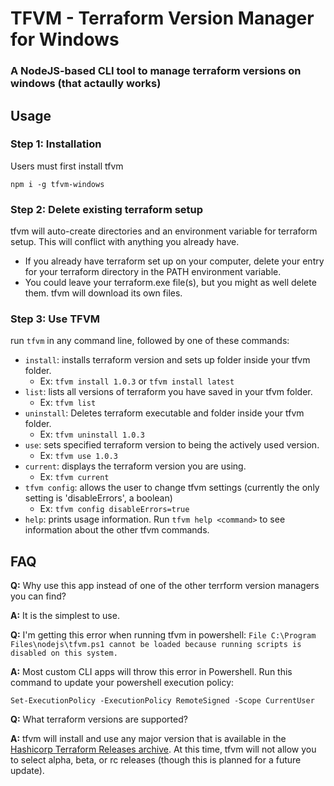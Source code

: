 # TFVM - Terraform Version Manager for Windows
### A NodeJS-based CLI tool to manage terraform versions on windows (that actaully works)

## Usage

### Step 1: Installation
Users must first install tfvm
  ```shell
  npm i -g tfvm-windows
  ```

### Step 2: Delete existing terraform setup
tfvm will auto-create directories and an environment variable for terraform setup. This will conflict with anything you already have.
- If you already have terraform set up on your computer, delete your entry for your terraform directory in the PATH environment variable.
- You could leave your terraform.exe file(s), but you might as well delete them. tfvm will download its own files.

### Step 3: Use TFVM
run `tfvm` in any command line, followed by one of these commands:
- `install`: installs terraform version and sets up folder inside your tfvm folder.
  - Ex: `tfvm install 1.0.3` or `tfvm install latest`
- `list`: lists all versions of terraform you have saved in your tfvm folder.
  - Ex: `tfvm list`
- `uninstall`: Deletes terraform executable and folder inside your tfvm folder.
  - Ex: `tfvm uninstall 1.0.3`
- `use`: sets specified terraform version to being the actively used version.
  - Ex: `tfvm use 1.0.3`
- `current`: displays the terraform version you are using.
  - Ex: `tfvm current`
- `tfvm config`: allows the user to change tfvm settings (currently the only setting is 'disableErrors', a boolean)
  - Ex: `tfvm config disableErrors=true`
- `help`: prints usage information. Run `tfvm help <command>` to see information about the other tfvm commands.

## FAQ
**Q:** Why use this app instead of one of the other terrform version managers you can find?

**A:** It is the simplest to use.

**Q:** I'm getting this error when running tfvm in powershell: `File C:\Program Files\nodejs\tfvm.ps1 cannot be loaded because running scripts is disabled on this system.`

**A:** Most custom CLI apps will throw this error in Powershell. Run this command to update your powershell execution policy:
  ```shell
  Set-ExecutionPolicy -ExecutionPolicy RemoteSigned -Scope CurrentUser
  ```

**Q:** What terraform versions are supported?

**A:** tfvm will install and use any major version that is available in the [Hashicorp Terraform Releases archive](https://releases.hashicorp.com/terraform/). At this time, tfvm will not allow you to select alpha, beta, or rc releases (though this is planned for a future update).
